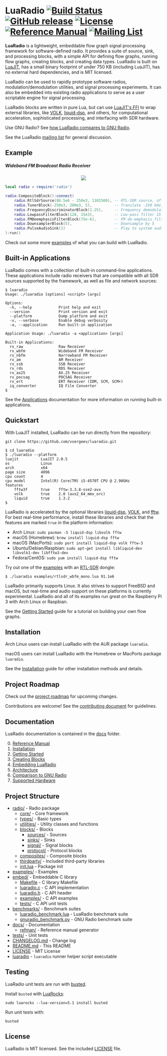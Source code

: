 # LuaRadio [![Build Status](https://travis-ci.com/vsergeev/luaradio.svg?branch=master)](https://travis-ci.com/vsergeev/luaradio) [![GitHub release](https://img.shields.io/github/release/vsergeev/luaradio.svg?maxAge=7200)](https://github.com/vsergeev/luaradio) [![License](https://img.shields.io/badge/license-MIT-blue.svg)](https://github.com/vsergeev/luaradio/blob/master/LICENSE) [![Reference Manual](https://img.shields.io/badge/docs-reference%20manual-blue)](https://luaradio.io/docs/reference-manual.html) [![Mailing List](https://img.shields.io/badge/mailing%20list-grey)](https://groups.io/g/luaradio)

**LuaRadio** is a lightweight, embeddable flow graph signal processing
framework for software-defined radio. It provides a suite of source, sink, and
processing blocks, with a simple API for defining flow graphs, running flow
graphs, creating blocks, and creating data types. LuaRadio is built on
[LuaJIT](http://luajit.org/), has a small binary footprint of under 750 KB
(including LuaJIT), has no external hard dependencies, and is MIT licensed.

LuaRadio can be used to rapidly prototype software radios,
modulation/demodulation utilities, and signal processing experiments.  It can
also be embedded into existing radio applications to serve as a user scriptable
engine for signal processing.

LuaRadio blocks are written in pure Lua, but can use [LuaJIT's
FFI](http://luajit.org/ext_ffi.html) to wrap external libraries, like
[VOLK](http://libvolk.org/),
[liquid-dsp](https://github.com/jgaeddert/liquid-dsp), and others, for
computational acceleration, sophisticated processing, and interfacing with SDR
hardware.

Use GNU Radio? See [how LuaRadio compares to GNU
Radio](docs/6.comparison-gnuradio.md).

See the LuaRadio [mailing list](https://groups.io/g/luaradio) for general
discussion.

## Example

##### Wideband FM Broadcast Radio Receiver

<p align="center">
<img src="docs/figures/flowgraph_rtlsdr_wbfm_mono_compact.png" />
</p>

``` lua
local radio = require('radio')

radio.CompositeBlock():connect(
    radio.RtlSdrSource(88.5e6 - 250e3, 1102500), -- RTL-SDR source, offset-tuned to 88.5MHz-250kHz
    radio.TunerBlock(-250e3, 200e3, 5),          -- Translate -250 kHz, filter 200 kHz, decimate by 5
    radio.FrequencyDiscriminatorBlock(1.25),     -- Frequency demodulate with 1.25 modulation index
    radio.LowpassFilterBlock(128, 15e3),         -- Low-pass filter 15 kHz for L+R audio
    radio.FMDeemphasisFilterBlock(75e-6),        -- FM de-emphasis filter with 75 uS time constant
    radio.DownsamplerBlock(5),                   -- Downsample by 5
    radio.PulseAudioSink(1)                      -- Play to system audio with PulseAudio
):run()
```

Check out some more [examples](examples) of what you can build with LuaRadio.

## Built-in Applications

LuaRadio comes with a collection of built-in command-line applications. These
applications include radio receivers that are compatible with all SDR sources
supported by the framework, as well as file and network sources:

```
$ luaradio
Usage: ./luaradio [options] <script> [args]

Options:
  -h, --help            Print help and exit
  --version             Print version and exit
  --platform            Dump platform and exit
  -v, --verbose         Enable debug verbosity
  -a, --application     Run built-in application

Application Usage: ./luaradio -a <application> [args]

Built-in Applications:
  rx_raw                Raw Receiver
  rx_wbfm               Wideband FM Receiver
  rx_nbfm               Narrowband FM Receiver
  rx_am                 AM Receiver
  rx_ssb                SSB Receiver
  rx_rds                RDS Receiver
  rx_ax25               AX.25 Receiver
  rx_pocsag             POCSAG Receiver
  rx_ert                ERT Receiver (IDM, SCM, SCM+)
  iq_converter          IQ File Converter
$ 
```

See the [Applications](docs/8.applications.md) documentation for more
information on running built-in applications.

## Quickstart

With LuaJIT installed, LuaRadio can be run directly from the repository:

```
git clone https://github.com/vsergeev/luaradio.git
```

``` shell
$ cd luaradio
$ ./luaradio --platform
luajit          LuaJIT 2.0.5
os              Linux
arch            x64
page size       4096
cpu count       4
cpu model       Intel(R) Core(TM) i5-4570T CPU @ 2.90GHz
features
    fftw3f      true    fftw-3.3.8-sse2-avx
    volk        true    2.0 (avx2_64_mmx_orc)
    liquid      true    1.3.2
$
```

LuaRadio is accelerated by the optional libraries
[liquid-dsp](https://github.com/jgaeddert/liquid-dsp),
[VOLK](http://libvolk.org/), and [fftw](http://www.fftw.org/). For best
real-time performance, install these libraries and check that the features are
marked `true` in the platform information:

* Arch Linux: `sudo pacman -S liquid-dsp libvolk fftw`
* macOS (Homebrew): `brew install liquid-dsp fftw`
* macOS (MacPorts): `sudo port install liquid-dsp volk fftw-3`
* Ubuntu/Debian/Raspbian: `sudo apt-get install libliquid-dev libvolk1-dev libfftw3-dev`
* Fedora/CentOS: `sudo yum install liquid-dsp fftw`

Try out one of the [examples](examples) with an
[RTL-SDR](http://www.rtl-sdr.com/about-rtl-sdr/) dongle:

```
$ ./luaradio examples/rtlsdr_wbfm_mono.lua 91.1e6
```

LuaRadio primarily supports Linux. It also strives to support FreeBSD and
macOS, but real-time and audio support on these platforms is currently
experimental. LuaRadio and all of its examples run great on the Raspberry Pi 3
with Arch Linux or Raspbian.

See the [Getting Started](docs/2.getting-started.md) guide for a tutorial on
building your own flow graphs.

## Installation

Arch Linux users can install LuaRadio with the AUR package `luaradio`.

macOS users can install LuaRadio with the Homebrew or MacPorts package `luaradio`.

See the [Installation](docs/1.installation.md) guide for other installation
methods and details.

## Project Roadmap

Check out the [project
roadmap](https://github.com/vsergeev/luaradio/wiki#project-roadmap) for
upcoming changes.

Contributions are welcome! See the [contributing document](CONTRIBUTING.md) for
guidelines.

## Documentation

LuaRadio documentation is contained in the [docs](docs) folder.

0. [Reference Manual](docs/0.reference-manual.md)
1. [Installation](docs/1.installation.md)
2. [Getting Started](docs/2.getting-started.md)
3. [Creating Blocks](docs/3.creating-blocks.md)
4. [Embedding LuaRadio](docs/4.embedding-luaradio.md)
5. [Architecture](docs/5.architecture.md)
6. [Comparison to GNU Radio](docs/6.comparison-gnuradio.md)
7. [Supported Hardware](docs/7.supported-hardware.md)

## Project Structure

* [radio/](radio) - Radio package
    * [core/](radio/core) - Core framework
    * [types/](radio/types) - Basic types
    * [utilities/](radio/utilities) - Utility classes and functions
    * [blocks/](radio/blocks) - Blocks
        * [sources/](radio/blocks/sources) - Sources
        * [sinks/](radio/blocks/sinks) - Sinks
        * [signal/](radio/blocks/signal) - Signal blocks
        * [protocol/](radio/blocks/protocol) - Protocol blocks
    * [composites/](radio/composites) - Composite blocks
    * [thirdparty/](radio/thirdparty) - Included third-party libraries
    * [init.lua](radio/init.lua) - Package init
* [examples/](examples) - Examples
* [embed/](embed) - Embeddable C library
    * [Makefile](embed/Makefile) - C library Makefile
    * [luaradio.c](embed/luaradio.c) - C API implementation
    * [luaradio.h](embed/luaradio.h) - C API header
    * [examples/](embed/examples) - C API examples
    * [tests/](embed/tests) - C API unit tests
* [benchmarks/](benchmarks/) - Benchmark suites
    * [luaradio_benchmark.lua](benchmarks/luaradio_benchmark.lua) - LuaRadio benchmark suite
    * [gnuradio_benchmark.py](benchmarks/gnuradio_benchmark.py) - GNU Radio benchmark suite
* [docs/](docs) - Documentation
    * [refman/](docs/refman) - Reference manual generator
* [tests/](tests) - Unit tests
* [CHANGELOG.md](CHANGELOG.md) - Change log
* [README.md](README.md) - This README
* [LICENSE](LICENSE) - MIT License
* [luaradio](luaradio) - `luaradio` runner helper script executable

## Testing

LuaRadio unit tests are run with [busted](http://olivinelabs.com/busted/).

Install `busted` with [LuaRocks](https://luarocks.org/):

```
sudo luarocks --lua-version=5.1 install busted
```

Run unit tests with:

```
busted
```

## License

LuaRadio is MIT licensed. See the included [LICENSE](LICENSE) file.
